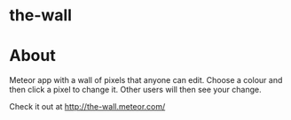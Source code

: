 the-wall
========

About
=====

Meteor app with a wall of pixels that anyone can edit. Choose a colour and then click a pixel to change it. Other users will then see your change.

Check it out at http://the-wall.meteor.com/
